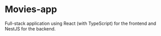 # Movies-app
Full-stack application using React (with TypeScript) for the frontend and NestJS for the backend.
